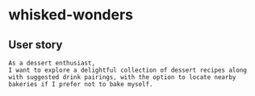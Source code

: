 # whisked-wonders

## User story

```
As a dessert enthusiast,
I want to explore a delightful collection of dessert recipes along with suggested drink pairings, with the option to locate nearby bakeries if I prefer not to bake myself.
```